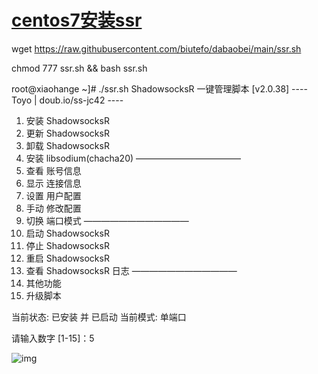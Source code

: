 # [centos7安装ssr](https://www.cnblogs.com/xiaohan970121/p/13893446.html)

wget https://raw.githubusercontent.com/biutefo/dabaobei/main/ssr.sh

chmod 777 ssr.sh && bash ssr.sh

root@xiaohange ~]# ./ssr.sh
ShadowsocksR 一键管理脚本 [v2.0.38]
---- Toyo | doub.io/ss-jc42 ----

1. 安装 ShadowsocksR
2. 更新 ShadowsocksR
3. 卸载 ShadowsocksR
4. 安装 libsodium(chacha20)
   ————————————
5. 查看 账号信息
6. 显示 连接信息
7. 设置 用户配置
8. 手动 修改配置
9. 切换 端口模式
   ————————————
10. 启动 ShadowsocksR
11. 停止 ShadowsocksR
12. 重启 ShadowsocksR
13. 查看 ShadowsocksR 日志
    ————————————
14. 其他功能
15. 升级脚本

当前状态: 已安装 并 已启动
当前模式: 单端口

请输入数字 [1-15]：5

![img](https://img2020.cnblogs.com/blog/1474367/202010/1474367-20201029102503870-2038743512.png)